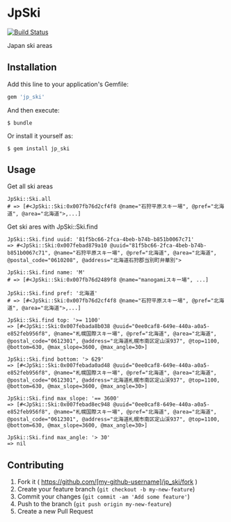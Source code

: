 # JpSki

[![Build Status](https://travis-ci.org/tsmsogn/jp_ski.svg?branch=master)](https://travis-ci.org/tsmsogn/jp_ski)

Japan ski areas

## Installation

Add this line to your application's Gemfile:

```ruby
gem 'jp_ski'
```

And then execute:

    $ bundle

Or install it yourself as:

    $ gem install jp_ski

## Usage

Get all ski areas

    JpSki::Ski.all
    # => [#<JpSki::Ski:0x007fb76d2cf4f8 @name="石狩平原スキー場", @pref="北海道", @area="北海道">,...] 

Get ski ares with JpSki::Ski.find

    JpSki::Ski.find uuid: '81f5bc66-2fca-4beb-b74b-b851b0067c71'
	=> #<JpSki::Ski:0x007febad879a10 @uuid="81f5bc66-2fca-4beb-b74b-b851b0067c71", @name="石狩平原スキー場", @pref="北海道", @area="北海道", @postal_code="0610208", @address="北海道石狩郡当別町弁華別">

    JpSki::Ski.find name: 'M'
	# => [#<JpSki::Ski:0x007fb76d2489f8 @name="manogamiスキー場", ...]
	
	JpSki::Ski.find pref: '北海道'
    # => [#<JpSki::Ski:0x007fb76d2cf4f8 @name="石狩平原スキー場", @pref="北海道", @area="北海道">,...] 
	
	JpSki::Ski.find top: '>= 1100'
	=> [#<JpSki::Ski:0x007febada8b038 @uuid="0ee0caf8-649e-440a-a0a5-e852feb956f8", @name="札幌国際スキー場", @pref="北海道", @area="北海道", @postal_code="0612301", @address="北海道札幌市南区定山渓937", @top=1100, @bottom=630, @max_slope=3600, @max_angle=30>]
	
	JpSki::Ski.find bottom: '> 629'
	=> [#<JpSki::Ski:0x007febada0ad48 @uuid="0ee0caf8-649e-440a-a0a5-e852feb956f8", @name="札幌国際スキー場", @pref="北海道", @area="北海道", @postal_code="0612301", @address="北海道札幌市南区定山渓937", @top=1100, @bottom=630, @max_slope=3600, @max_angle=30>]
	
	JpSki::Ski.find max_slope: '== 3600'
	=> [#<JpSki::Ski:0x007febad8ec948 @uuid="0ee0caf8-649e-440a-a0a5-e852feb956f8", @name="札幌国際スキー場", @pref="北海道", @area="北海道", @postal_code="0612301", @address="北海道札幌市南区定山渓937", @top=1100, @bottom=630, @max_slope=3600, @max_angle=30>]
	
	JpSki::Ski.find max_angle: '> 30'
	=> nil

## Contributing

1. Fork it ( https://github.com/[my-github-username]/jp_ski/fork )
2. Create your feature branch (`git checkout -b my-new-feature`)
3. Commit your changes (`git commit -am 'Add some feature'`)
4. Push to the branch (`git push origin my-new-feature`)
5. Create a new Pull Request
